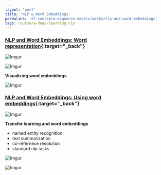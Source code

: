 ```yaml
---
layout: 'post'
title: 'NLP & Word Embeddings'
permalink: 'dl-coursera-sequence-models/week2/nlp-and-word-embeddings'
tags: coursera-deep-learning nlp
---
```


### [NLP and Word Embeddings: Word representation](https://www.coursera.org/learn/nlp-sequence-models/lecture/6Oq70/word-representation){:target="_back"}

![Imgur](https://i.imgur.com/WpY8hG9.jpg)

![Imgur](https://i.imgur.com/wYoMWSb.jpg)

__Visualizing word embeddings__

![Imgur](https://i.imgur.com/BOjRuGx.jpg)


### [NLP and Word Embeddings: Using word embeddings](https://www.coursera.org/learn/nlp-sequence-models/lecture/qHMK5/using-word-embeddings){:target="_back"}

![Imgur](https://i.imgur.com/71GdkP1.jpg)

__Transfer learning and word embeddings__

- named entity recognition
- text summarization
- co-refernece resolution
- standard nlp tasks
 
![Imgur](https://i.imgur.com/m0de5K7.jpg)

![Imgur](https://i.imgur.com/3RcfS1h.jpg)



